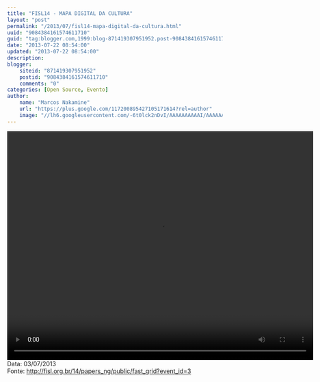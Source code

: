 ```yaml
---
title: "FISL14 - MAPA DIGITAL DA CULTURA"
layout: "post"
permalink: "/2013/07/fisl14-mapa-digital-da-cultura.html"
uuid: "9084384161574611710"
guid: "tag:blogger.com,1999:blog-871419307951952.post-9084384161574611710"
date: "2013-07-22 08:54:00"
updated: "2013-07-22 08:54:00"
description: 
blogger:
    siteid: "871419307951952"
    postid: "9084384161574611710"
    comments: "0"
categories: [Open Source, Evento]
author: 
    name: "Marcos Nakamine"
    url: "https://plus.google.com/117200895427105171614?rel=author"
    image: "//lh6.googleusercontent.com/-6t0lck2nDvI/AAAAAAAAAAI/AAAAAAAAOBw/_9ON3AiIr48/s32-c/photo.jpg"
---
```


<div class="css-full-post-content js-full-post-content">
<video controls="" height="535" width="716">  <source src="http://hemingway.softwarelivre.org/fisl14/high/41c/sala41c-high-201307031108.ogg" type="video/ogg"></source>  Your browser does not support the video tag. </video>Data: 03/07/2013<br>Fonte: <a href="http://fisl.org.br/14/papers_ng/public/fast_grid?event_id=3">http://fisl.org.br/14/papers_ng/public/fast_grid?event_id=3</a>
</div>